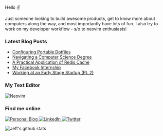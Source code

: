 Hello ✌

Just someone looking to build awesome products, get to know more about computers along the way, and most importantly have lots of fun. I also try to work on my developer workflow - s/o to neovim enthusiasts!

### Latest Blog Posts
<!-- BLOG-POST-LIST:START -->
- [Configuring Portable Dotfiles](https://jeffyang.io/blog/configuring_portable_dotfiles/)
- [Navigating a Computer Science Degree](https://jeffyang.io/blog/navigating_a_computer_science_degree/)
- [A Practical Application of Redis Cache](https://jeffyang.io/blog/practical_application_of_redis_cache/)
- [My Facebook Internship](https://jeffyang.io/blog/my_facebook_internship/)
- [Working at an Early Stage Startup &lpar;Pt. 2&rpar;](https://jeffyang.io/blog/fumi_internship_part_two/)
<!-- BLOG-POST-LIST:END -->

### My Text Editor
<p>
    <img alt="Neovim" src="https://img.shields.io/badge/-Neovim-019733?style=flat-square&logo=neovim&logoColor=white" />
</p>

### Find me online
<p>
    <a href="https://jeffyang.io" target="_blank">
        <img alt="Personal Blog" src="https://img.shields.io/badge/jeffyang.io-C39BD3?&style=for-the-badge&logo=Cachet&logoColor=white" />
    </a>
    <a href="https://www.linkedin.com/in/jaeho-yang" target="_blank">
        <img alt="LinkedIn" src="https://img.shields.io/badge/linkedin-%230077B5.svg?&style=for-the-badge&logo=linkedin&logoColor=white" />
    </a> 
    <a href="https://twitter.com/jjeffyang" target="_blank">
        <img alt="Twitter" src="https://img.shields.io/badge/twitter-%231DA1F2.svg?&style=for-the-badge&logo=twitter&logoColor=white" />
    </a> 
</p>

![Jeff's github stats](https://github-readme-stats.vercel.app/api?username=jeffjaehoyang&hide=stars,contribs&count_private=true&show_icons=true&theme=gotham)
